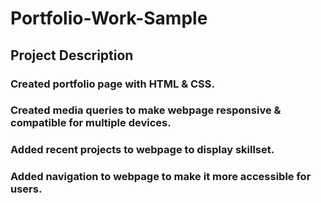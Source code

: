 # Portfolio-Work-Sample

## Project Description

### Created portfolio page with HTML & CSS.

### Created media queries to make webpage responsive & compatible for multiple devices.

### Added recent projects to webpage to display skillset.

### Added navigation to webpage to make it more accessible for users.  



